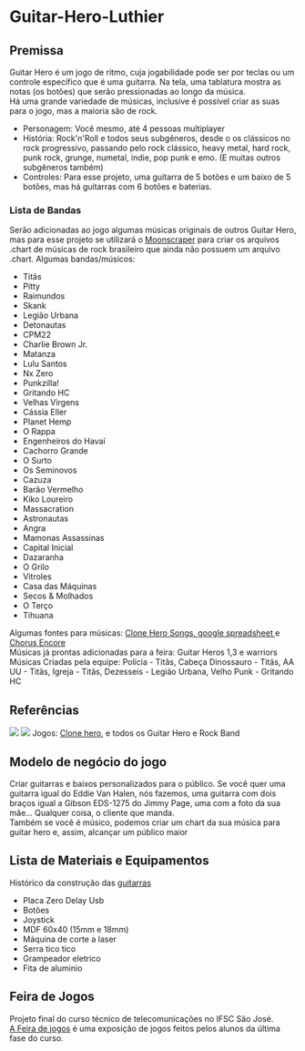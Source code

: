 # Guitar-Hero-Luthier

## Premissa
Guitar Hero é um jogo de ritmo, cuja jogabilidade pode ser por teclas ou um controle específico que é uma guitarra. Na tela, uma tablatura mostra as notas (os botões) que serão pressionadas ao longo da música. <br>
Há uma grande variedade de músicas, inclusive é possível criar as suas para o jogo, mas a maioria são de rock.

- Personagem: Você mesmo, até 4 pessoas multiplayer
- História: Rock'n'Roll e todos seus subgêneros, desde o os clássicos no rock progressivo, passando pelo rock clássico, heavy metal, hard rock, punk rock, grunge, numetal, indie, pop punk e emo. (E muitas outros subgêneros também)
- Controles: Para esse projeto, uma guitarra de 5 botões e um baixo de 5 botões, mas há guitarras com 6 botões e baterias.

### Lista de Bandas
Serão adicionadas ao jogo algumas músicas originais de outros Guitar Hero, mas para esse projeto se utilizará o [Moonscraper](https://github.com/FireFox2000000/Moonscraper-Chart-Editor) para criar os arquivos .chart de músicas de rock brasileiro que ainda não possuem um arquivo .chart. Algumas bandas/músicos:
- Titãs
- Pitty
- Raimundos
- Skank
- Legião Urbana
- Detonautas
- CPM22
- Charlie Brown Jr.
- Matanza
- Lulu Santos
- Nx Zero
- Punkzilla!
- Gritando HC
- Velhas Virgens
- Cássia Eller
- Planet Hemp
- O Rappa
- Engenheiros do Havaí
- Cachorro Grande
- O Surto
- Os Seminovos
- Cazuza
- Barão Vermelho
- Kiko Loureiro
- Massacration
- Astronautas
- Angra
- Mamonas Assassinas
- Capital Inicial
- Dazaranha
- O Grilo
- Vitroles
- Casa das Máquinas
- Secos & Molhados
- O Terço
- Tihuana

Algumas fontes para músicas: <a href="https://docs.google.com/spreadsheets/d/13B823ukxdVMocowo1s5XnT3tzciOfruhUVePENKc01o/edit?gid=1870223413#gid=1870223413">Clone Hero Songs, google spreadsheet </a> e <a href="https://www.enchor.us/">Chorus Encore</a> <br>
Músicas já prontas adicionadas para a feira: Guitar Heros 1,3 e warriors<br>
Músicas Criadas pela equipe: Polícia - Titãs, Cabeça Dinossauro - Titãs, AA UU - Titãs, Igreja - Titãs, Dezesseis - Legião Urbana, Velho Punk - Gritando HC

## Referências
<img src="https://imgs.search.brave.com/nkVsceQrH-vyZJWk2q8AWI7shmcy0CjzVhlwY-29OkE/rs:fit:500:0:0:0/g:ce/aHR0cHM6Ly9odHRw/Mi5tbHN0YXRpYy5j/b20vRF9OUV9OUF84/NDc2MzQtTUxCNTQx/MTk3Mzg1MTRfMDMy/MDIzLVcud2VicA"/>
<img src="https://imgs.search.brave.com/pdp0tcuJ0hjM3Q3n1SnVeRAmHgjoqpKrMa5YKmY0egI/rs:fit:500:0:0:0/g:ce/aHR0cHM6Ly9tLm1l/ZGlhLWFtYXpvbi5j/b20vaW1hZ2VzL0kv/NDE0ZUNyLWZOUEwu/anBn"/>
Jogos: <a href="https://clonehero.net/">Clone hero</a>, e todos os Guitar Hero e Rock Band

## Modelo de negócio do jogo
Criar guitarras e baixos personalizados para o público. Se você quer uma guitarra igual do Eddie Van Halen, nós fazemos, uma guitarra com dois braços igual a Gibson EDS-1275 do Jimmy Page, uma com a foto da sua mãe... Qualquer coisa, o cliente que manda. <br>
Também se você é músico, podemos criar um chart da sua música para guitar hero e, assim, alcançar um público maior

## Lista de Materiais e Equipamentos
Histórico da construção das [guitarras](guitarras/guitarras.md)
* Placa Zero Delay Usb
* Botões
* Joystick
* MDF 60x40 (15mm e 18mm) 
* Máquina de corte a laser
* Serra tico tico
* Grampeador eletrico
* Fita de aluminio

## Feira de Jogos
Projeto final do curso técnico de telecomunicações no IFSC São José. <br>
[A Feira de jogos](https://github.com/feira-de-jogos/docs) é uma exposição de jogos feitos pelos alunos da última fase do curso.
